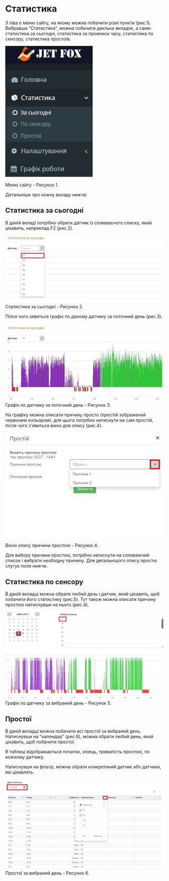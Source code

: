 # Статистика

З ліва є меню сайту, на якому можна побачити різні пункти (рис.1). Вибравши "Статистика", можна побачити деклька вкладок, а саме: статистика за сьогодні, статистика за проміжок часу, статистика по сенсору, статистика простоїв.

![sensor](../../img/site/menu_statistics.jpg) 

Меню сайту - Рисунок 1.

Детальніше про кожну вкладу нижче.

## Статистика за сьогодні

В даній вкладі потрібно обрати датчик із спливаючого списку, який цікавить, наприклад F2 (рис.2).

![sensor](../../img/site/statistics_for_today.jpg)
Статистика за сьогодні - Рисунок 2.

Пілся чого зявиться графік по даному датчику за поточний день (рис.3).

![sensor](../../img/site/F2.jpg)
Графік по датчику за поточний день - Рисунок 3.

На графіку можна описати причину просто (простій зображений червоним кольором), для цього потрібно натиснути на сам простій, після чого з'явиться вікно для опису (рис.4).

![sensor](../../img/site/downtime_reason_schedule.jpg)

Вікно опису причини простою - Рисунок 4.

Для вибору причини простою, потрібно натиснути на спливаючий список і вибрати необхідну причину. Для детальнішого опису простю слугує поле нижче.

## Статистика по сенсору

В даній вкладці можна обрати любий день і датчик, який цікавить, щоб побачити його статистику (рис.5). Тут також можна описати причину простою натиснувши на нього (рис.4).

![sensor](../../img/site/sensor.jpg)
Графік по датчику за вибраний день - Рисунок 5.

## Простої

В даній вкладці можна побачити всі простої за вибраний день. Натиснувши на "календар" (рис.6), можна обрати любий день, який цікавить, щоб побачити простої.

В таблиці відображається початок, кінець, тривалість простою, по кожному датчику.

Натиснувши на фільтр, можна обрати конкретиний датчик або датчики, які цікавлять.

![sensor](../../img/site/schedule_downtime.jpg)
Простої за вибраний день - Рисунок 6.